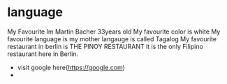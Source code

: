 # language
My Favourite
Im Martin Bacher 33years old
My favourite color is white
My favourite language is my mother langauge is called Tagalog
My favourite restaurant in berlin is THE PINOY RESTAURANT it is the only Filipino restaurant here in Berlin.
- visit google here(https://google.com)
- 
